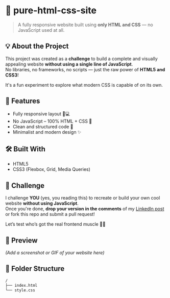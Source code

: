 # 🚀 pure-html-css-site

> A fully responsive website built using **only HTML and CSS** — no JavaScript used at all.

## 💡 About the Project

This project was created as a **challenge** to build a complete and visually appealing website **without using a single line of JavaScript**.  
No libraries, no frameworks, no scripts — just the raw power of **HTML5 and CSS3**!

It's a fun experiment to explore what modern CSS is capable of on its own.

## 🎯 Features

- Fully responsive layout 📱💻
- No JavaScript – 100% HTML + CSS 🧼
- Clean and structured code 🧠
- Minimalist and modern design ✨

## 🛠️ Built With

- HTML5
- CSS3 (Flexbox, Grid, Media Queries)

## 🧪 Challenge

I challenge **YOU** (yes, you reading this) to recreate or build your own cool website **without using JavaScript**.  
Once you're done, **drop your version in the comments** of my [LinkedIn post](#) or fork this repo and submit a pull request!

Let’s test who’s got the real frontend muscle 💪🔥

## 📸 Preview

*(Add a screenshot or GIF of your website here)*

## 📂 Folder Structure

```bash
/
├── index.html
└── style.css

